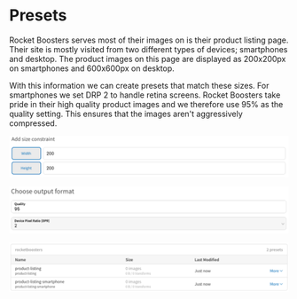 # Presets

Rocket Boosters serves most of their images on is their product listing page. Their site is mostly visited from two different types of devices; smartphones and desktop. The product images on this page are displayed as 200x200px on smartphones and 600x600px on desktop.

With this information we can create presets that match these sizes. For smartphones we set DRP 2 to handle retina screens. Rocket Boosters take pride in their high quality product images and we therefore use 95% as the quality setting. This ensures that the images aren't aggressively compressed.

![Size constraints for smartphones.](../.gitbook/assets/ska-rmavbild-2018-05-12-kl.-15.23.09.png)

![Output format for smartphones.](../.gitbook/assets/ska-rmavbild-2018-05-12-kl.-15.23.27.png)



![Rocket Boosters new presets](../.gitbook/assets/ska-rmavbild-2018-05-12-kl.-15.33.01.png)

